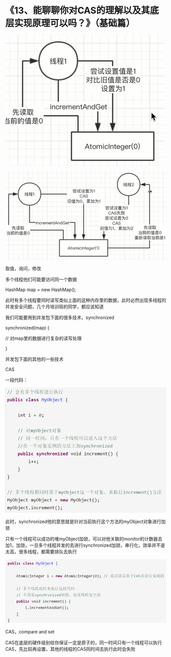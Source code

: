 # 《13、能聊聊你对CAS的理解以及其底层实现原理可以吗？》（基础篇）

 ![13](images/13/01.png)
 
 ![13](images/13/02.png)
  
取值，询问，修改

 

多个线程他们可能要访问同一个数据

 

HashMap map = new HashMap();

 

此时有多个线程要同时读写类似上面的这种内存里的数据，此时必然出现多线程的并发安全问题，几个月培训班的同学，都应该知道

 

我们可能要用到并发包下面的很多技术，synchronized



synchronized(map) {

   // 对map里的数据进行复杂的读写处理

}

 

并发包下面的其他的一些技术

 

CAS

 

一段代码：

 ![13](images/13/03.png)
 
 此时，synchronized他的意思就是针对当前执行这个方法的myObject对象进行加锁
 
  
 
 只有一个线程可以成功的堆myObject加锁，可以对他关联的monitor的计数器去加1，加锁，一旦多个线程并发的去进行synchronized加锁，串行化，效率并不是太高，很多线程，都需要排队去执行
 
 ![13](images/13/04.png)
 
 CAS，compare and set
 
  
 
 CAS在底层的硬件级别给你保证一定是原子的，同一时间只有一个线程可以执行CAS，先比较再设置，其他的线程的CAS同时间去执行此时会失败